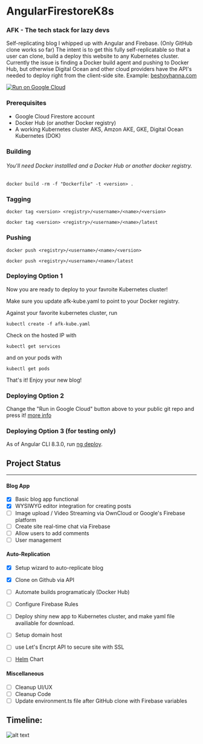 # AngularFirestoreK8s
### AFK - The tech stack for lazy devs

Self-replicating blog I whipped up with Angular and Firebase. (Only GitHub clone works so far) The intent is to get this fully self-replicatable so that a user can clone, build a deploy this website to any Kubernetes cluster. Currently the issue is finding a Docker build agent and pushing to Docker Hub, but otherwise Digital Ocean and other cloud providers have the API's needed to deploy right from the client-side site. Example: [beshoyhanna.com](https://beshoyhanna.com)

[![Run on Google Cloud](https://storage.googleapis.com/cloudrun/button.svg)](https://console.cloud.google.com/cloudshell/editor?shellonly=true&cloudshell_image=gcr.io/cloudrun/button&cloudshell_git_repo=https://github.com/behoyh/AngularFirestoreK8s.git)

### Prerequisites
* Google Cloud Firestore account
* Docker Hub (or another Docker registry)
* A working Kubernetes cluster AKS, Amzon AKE, GKE, Digital Ocean Kubernetes (DOK)

### Building
###### You'll need Docker installled and a Docker Hub or another docker registry. 

`docker build -rm -f "Dockerfile" -t <version> .`

### Tagging

`docker tag <version> <registry>/<username>/<name>/<version>`

`docker tag <version> <registry>/<username>/<name>/latest`

### Pushing

`docker push <registry>/<username>/<name>/<version>`

`docker push <registry>/<username>/<name>/latest`

### Deploying Option 1
Now you are ready to deploy to your favroite Kubernetes cluster!

Make sure you update afk-kube.yaml to point to your Docker registry.

Against your favorite kubernetes cluster, run

`kubectl create -f afk-kube.yaml`

Check on the hosted IP with

`kubectl get services`

and on your pods with

`kubectl get pods`

That's it! Enjoy your new blog! 

### Deploying Option 2 

Change the "Run in Google Cloud" button above to your public git repo and press it! [more info](https://cloud.google.com/blog/products/serverless/introducing-cloud-run-button-click-to-deploy-your-git-repos-to-google-cloud)

### Deploying Option 3 (for testing only)

As of Angular CLI 8.3.0, run [ng deploy](https://angular.io/guide/deployment).

## Project Status
---
#### Blog App
- [x] Basic blog app functional
- [x] WYSIWYG editor integration for creating posts
- [ ] Image upload / Video Streaming via OwnCloud or Google's Firebase platform
- [ ] Create site real-time chat via Firebase
- [ ] Allow users to add comments
- [ ] User management

#### Auto-Replication
- [x] Setup wizard to auto-replicate blog
- [x] Clone on Github via API
- [ ] Automate builds programaticaly (Docker Hub)
- [ ] Configure Firebase Rules
- [ ] Deploy shiny new app to Kubernetes cluster, and make yaml file availiable for download.
- [ ] Setup domain host
- [ ] use Let's Encrpt API to secure site with SSL
- [ ] [Helm](https://helm.sh/) Chart


#### Miscellaneous
- [ ] Cleanup UI/UX
- [ ] Cleanup Code
- [ ] Update environment.ts file after GitHub clone with Firebase variables

## Timeline:
![alt text](https://pbs.twimg.com/media/DwmvXl8UYAAxYAi.jpg:large "No one can stop me")
